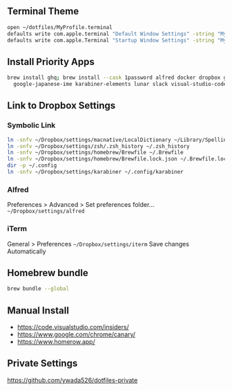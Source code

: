 ## Terminal Theme

```sh
open ~/dotfiles/MyProfile.terminal
defaults write com.apple.terminal "Default Window Settings" -string "MyProfile"
defaults write com.apple.Terminal "Startup Window Settings" -string "MyProfile"
```

## Install Priority Apps

```sh
brew install ghq; brew install --cask 1password alfred docker dropbox google-chrome \
  google-japanese-ime karabiner-elements lunar slack visual-studio-code
```

## Link to Dropbox Settings

### Symbolic Link

```sh
ln -snfv ~/Dropbox/settings/macnative/LocalDictionary ~/Library/Spelling/LocalDictionary
ln -snfv ~/Dropbox/settings/zsh/.zsh_history ~/.zsh_history
ln -snfv ~/Dropbox/settings/homebrew/Brewfile ~/.Brewfile
ln -snfv ~/Dropbox/settings/homebrew/Brewfile.lock.json ~/.Brewfile.lock.json
dir -p ~/.config
ln -snfv ~/Dropbox/settings/karabiner ~/.config/karabiner
```

### Alfred

Preferences > Advanced > Set preferences folder...
`~/Dropbox/settings/alfred`

### iTerm

General > Preferences
`~/Dropbox/settings/iterm`
Save changes Automatically

## Homebrew bundle

```sh
brew bundle --global
```

## Manual Install

- https://code.visualstudio.com/insiders/
- https://www.google.com/chrome/canary/
- https://www.homerow.app/

## Private Settings

https://github.com/ywada526/dotfiles-private
